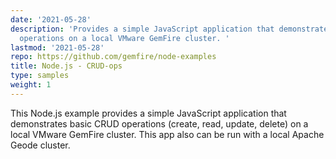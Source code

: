 ```yaml
---
date: '2021-05-28'
description: 'Provides a simple JavaScript application that demonstrates basic CRUD
  operations on a local VMware GemFire cluster. '
lastmod: '2021-05-28'
repo: https://github.com/gemfire/node-examples
title: Node.js - CRUD-ops
type: samples
weight: 1
---
```


This Node.js example provides a simple JavaScript application that demonstrates basic CRUD operations (create, read, update, delete) on a local VMware GemFire cluster. This app also can be run with a local Apache Geode cluster.